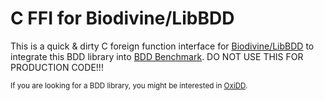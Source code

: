 # C FFI for Biodivine/LibBDD

This is a quick & dirty C foreign function interface for [Biodivine/LibBDD](https://crates.io/crates/biodivine-lib-bdd) to integrate this BDD library into [BDD Benchmark](https://github.com/SSoelvsten/bdd-benchmark). DO NOT USE THIS FOR PRODUCTION CODE!!!

<small>If you are looking for a BDD library, you might be interested in [OxiDD](https://oxidd.net).</small>
